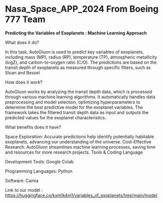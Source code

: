 # Nasa_Space_APP_2024 From Boeing 777 Team
**Predicting the Variables of Exoplanets : Machine Learning Approach**

What does it do?

In this task, AutoGluon is used to predict key variables of exoplanets, including mass (MP), radius (RP), temperature (TP), atmospheric metallicity (logZ), and carbon-to-oxygen ratio (C/O). The predictions are based on the transit depth of exoplanets as measured through specific filters, such as Sloan and Bessel

How does it work?

AutoGluon works by analyzing the transit depth data, which is processed through various machine learning algorithms. It automatically handles data preprocessing and model selection, optimizing hyperparameters to determine the best predictive model for the exoplanet variables. The framework takes the filtered transit depth data as input and outputs the predicted values for the exoplanet characteristics.

What benefits does it have?

Space Exploration: Accurate predictions help identify potentially habitable exoplanets, advancing our understanding of the universe.
Cost-Effective Research: AutoGluon streamlines machine learning processes, saving time and resources for more research projects.
Tools & Coding Language 

Development Tools: Google Colab

Programming Languages: Python

Software: Canva

Link to our model : https://huggingface.co/kxm1k4m1/variables_of_exoplanets/tree/main/model
